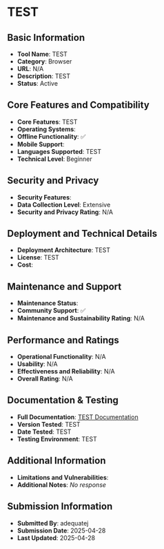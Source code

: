 # TEST

## Basic Information
- **Tool Name**: TEST
- **Category**: Browser
- **URL**: N/A
- **Description**: TEST
- **Status**: Active

## Core Features and Compatibility
- **Core Features**: TEST
- **Operating Systems**: 
- **Offline Functionality**: ✅
- **Mobile Support**: 
- **Languages Supported**: TEST
- **Technical Level**: Beginner

## Security and Privacy
- **Security Features**: 
- **Data Collection Level**: Extensive
- **Security and Privacy Rating**: N/A

## Deployment and Technical Details
- **Deployment Architecture**: TEST
- **License**: TEST
- **Cost**: 

## Maintenance and Support
- **Maintenance Status**: 
- **Community Support**: ✅
- **Maintenance and Sustainability Rating**: N/A

## Performance and Ratings
- **Operational Functionality**: N/A
- **Usability**: N/A
- **Effectiveness and Reliability**: N/A
- **Overall Rating**: N/A

## Documentation & Testing
- **Full Documentation**: [TEST Documentation](TEST)
- **Version Tested**: TEST
- **Date Tested**: TEST
- **Testing Environment**: TEST

## Additional Information
- **Limitations and Vulnerabilities**: 
- **Additional Notes**: _No response_

## Submission Information
- **Submitted By**: adequatej
- **Submission Date**: 2025-04-28
- **Last Updated**: 2025-04-28
